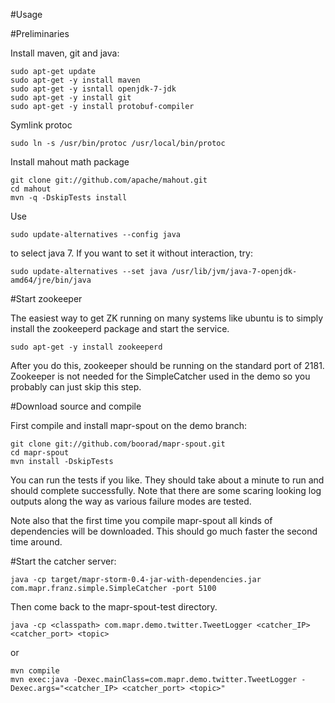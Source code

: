 



#Usage

#Preliminaries

Install maven, git and java:

    sudo apt-get update
    sudo apt-get -y install maven
    sudo apt-get -y isntall openjdk-7-jdk
    sudo apt-get -y install git
    sudo apt-get -y install protobuf-compiler

Symlink protoc

    sudo ln -s /usr/bin/protoc /usr/local/bin/protoc

Install mahout math package

    git clone git://github.com/apache/mahout.git
    cd mahout
    mvn -q -DskipTests install



Use

    sudo update-alternatives --config java

to select java 7.  If you want to set it without interaction, try:

    sudo update-alternatives --set java /usr/lib/jvm/java-7-openjdk-amd64/jre/bin/java

#Start zookeeper

The easiest way to get ZK running on many systems like ubuntu is to simply install the zookeeperd
package and start the service.

    sudo apt-get -y install zookeeperd

After you do this, zookeeper should be running on the standard port of 2181.  Zookeeper is
not needed for the SimpleCatcher used in the demo so you probably can just skip this step.

#Download source and compile

First compile and install mapr-spout on the demo branch:

    git clone git://github.com/boorad/mapr-spout.git
    cd mapr-spout
    mvn install -DskipTests

You can run the tests if you like.  They should take about a minute to run and should complete successfully.
Note that there are some scaring looking log outputs along the way as various failure modes are tested.

Note also that the first time you compile mapr-spout all kinds of dependencies will be downloaded.  This should
go much faster the second time around.

#Start the catcher server:

    java -cp target/mapr-storm-0.4-jar-with-dependencies.jar com.mapr.franz.simple.SimpleCatcher -port 5100

Then come back to the mapr-spout-test directory.

    java -cp <classpath> com.mapr.demo.twitter.TweetLogger <catcher_IP> <catcher_port> <topic>

or

    mvn compile
    mvn exec:java -Dexec.mainClass=com.mapr.demo.twitter.TweetLogger -Dexec.args="<catcher_IP> <catcher_port> <topic>"

